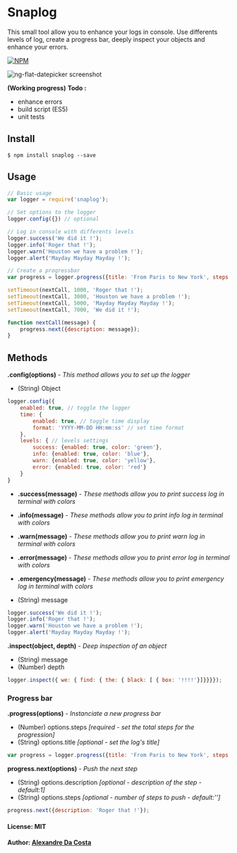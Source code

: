 # Snaplog

This small tool allow you to enhance your logs in console. Use differents levels of log, create a progress bar, deeply inspect your objects and enhance your errors.


[![NPM](https://nodei.co/npm/snaplog.png?downloads=true&downloadRank=true&stars=true)](https://nodei.co/npm/snaplog/)

![ng-flat-datepicker screenshot](http://i.imgur.com/243FKuz.png)

**(Working progress)**
**Todo :**
 - enhance errors
 - build script (ES5)
 - unit tests

## Install
```shell
$ npm install snaplog --save
```

## Usage

```js
// Basic usage
var logger = require('snaplog');

// Set options to the logger
logger.config({}) // optional

// Log in console with differents levels
logger.success('We did it !');
logger.info('Roger that !');
logger.warn('Houston we have a problem !');
logger.alert('Mayday Mayday Mayday !');

// Create a progressbar
var progress = logger.progress({title: 'From Paris to New York', steps: 4});

setTimeout(nextCall, 1000, 'Roger that !');
setTimeout(nextCall, 3000, 'Houston we have a problem !');
setTimeout(nextCall, 5000, 'Mayday Mayday Mayday !');
setTimeout(nextCall, 7000, 'We did it !');

function nextCall(message) {
	progress.next({description: message});
}
```

## Methods
**.config(options)** - *This method allows you to set up the logger*
 - (String) Object

```js
logger.config({
	enabled: true, // toggle the logger
	time: {
		enabled: true, // toggle time display
		format: 'YYYY-MM-DD HH:mm:ss' // set time format
	},
	levels: { // levels settings
		success: {enabled: true, color: 'green'},
		info: {enabled: true, color: 'blue'},
		warn: {enabled: true, color: 'yellow'},
		error: {enabled: true, color: 'red'}
	}
}
```

 * **.success(message)** - *These methods allow you to print success log in terminal with colors*
 *  **.info(message)** - *These methods allow you to print info log in terminal with colors*
 *  **.warn(message)** - *These methods allow you to print warn log in terminal with colors*
 *  **.error(message)** - *These methods allow you to print error log in terminal with colors*
 *  **.emergency(message)** - *These methods allow you to print emergency log in terminal with colors*

 * (String) message

```js
logger.success('We did it !');
logger.info('Roger that !');
logger.warn('Houston we have a problem !');
logger.alert('Mayday Mayday Mayday !');
```

**.inspect(object, depth)** - *Deep inspection of an object*

 - (String) message
 - (Number) depth

```js
logger.inspect({ we: { find: { the: { black: [ { box: '!!!!'}]}}}});
```

### Progress bar
**.progress(options)** - *Instanciate a new progress bar*

 - (Number) options.steps *[required - set the total steps for the progression]*
 - (String) options.title *[optional - set the log's title]*
```js
var progress = logger.progress({title: 'From Paris to New York', steps: 4});
```

**progress.next(options)** - *Push the next step*
 - (String) options.description *[optional - description of the step - default:1]*
 - (String) options.steps *[optional - number of steps to push - default:'']*

```js
progress.next({description: 'Roger that !'});
```

#### License: MIT
#### Author: [Alexandre Da Costa](https://github.com/AlexandreAWE)
